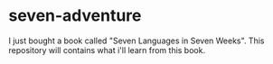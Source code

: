 seven-adventure
===============

I just bought a book called "Seven Languages in Seven Weeks". This repository will contains what i'll learn from this book.
